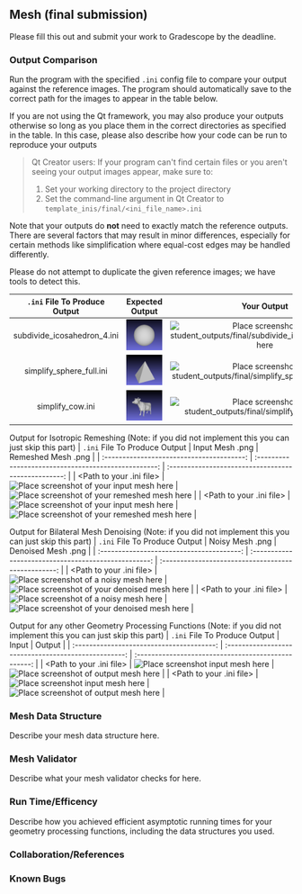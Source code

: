 ## Mesh (final submission)

Please fill this out and submit your work to Gradescope by the deadline.

### Output Comparison
Run the program with the specified `.ini` config file to compare your output against the reference images. The program should automatically save to the correct path for the images to appear in the table below.

If you are not using the Qt framework, you may also produce your outputs otherwise so long as you place them in the correct directories as specified in the table. In this case, please also describe how your code can be run to reproduce your outputs

> Qt Creator users: If your program can't find certain files or you aren't seeing your output images appear, make sure to:<br/>
> 1. Set your working directory to the project directory
> 2. Set the command-line argument in Qt Creator to `template_inis/final/<ini_file_name>.ini`

Note that your outputs do **not** need to exactly match the reference outputs. There are several factors that may result in minor differences, especially for certain methods like simplification where equal-cost edges may be handled differently.



Please do not attempt to duplicate the given reference images; we have tools to detect this.

| `.ini` File To Produce Output | Expected Output | Your Output |
| :---------------------------------------: | :--------------------------------------------------: | :-------------------------------------------------: | 
| subdivide_icosahedron_4.ini |  ![](ground_truth_pngs/final/subdivide_icosahedron_4.png) | ![Place screenshot of student_outputs/final/subdivide_icosahedron_4.obj here]() |
| simplify_sphere_full.ini |  ![](ground_truth_pngs/final/simplify_sphere_full.png) | ![Place screenshot of student_outputs/final/simplify_sphere_full.obj here]() |
| simplify_cow.ini | ![](ground_truth_pngs/final/simplify_cow.png) | ![Place screenshot of student_outputs/final/simplify_cow.obj here]() |

Output for Isotropic Remeshing (Note: if you did not implement this you can just skip this part)
| `.ini` File To Produce Output | Input Mesh .png | Remeshed Mesh .png |
| :---------------------------------------: | :--------------------------------------------------: | :-------------------------------------------------: | 
| <Path to your .ini file> |  ![Place screenshot of your input mesh here]() | ![Place screenshot of your remeshed mesh here]() |
| <Path to your .ini file> |  ![Place screenshot of your input mesh here]() | ![Place screenshot of your remeshed mesh here]() |


Output for Bilateral Mesh Denoising (Note: if you did not implement this you can just skip this part)
| `.ini` File To Produce Output | Noisy Mesh .png | Denoised Mesh .png |
| :---------------------------------------: | :--------------------------------------------------: | :-------------------------------------------------: | 
| <Path to your .ini file> |  ![Place screenshot of a noisy mesh here]() | ![Place screenshot of your denoised mesh here]() |
| <Path to your .ini file> |  ![Place screenshot of a noisy mesh here]() | ![Place screenshot of your denoised mesh here]() |


Output for any other Geometry Processing Functions (Note: if you did not implement this you can just skip this part)
| `.ini` File To Produce Output | Input | Output |
| :---------------------------------------: | :--------------------------------------------------: | :-------------------------------------------------: | 
| <Path to your .ini file> |  ![Place screenshot input mesh here]() | ![Place screenshot of output mesh here]() |
| <Path to your .ini file> |  ![Place screenshot input mesh here]() | ![Place screenshot of output mesh here]() |

### Mesh Data Structure 
Describe your mesh data structure here. 

### Mesh Validator
Describe what your mesh validator checks for here.

### Run Time/Efficency 
Describe how you achieved efficient asymptotic running times for your geometry processing functions, including the data structures you used.

### Collaboration/References

### Known Bugs
